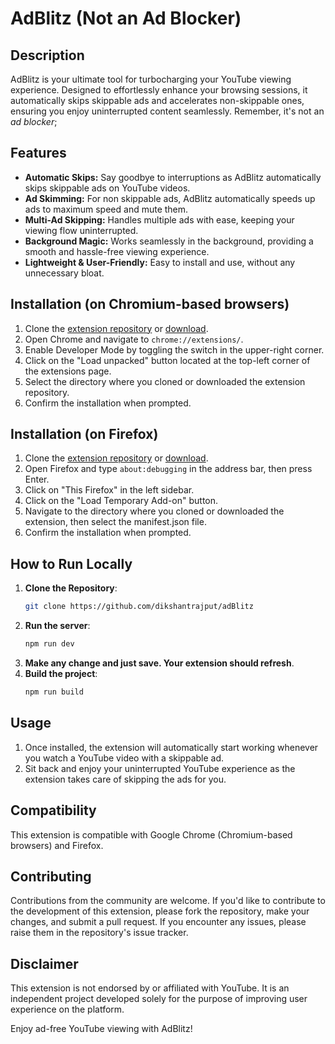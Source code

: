 # AdBlitz (Not an Ad Blocker)

## Description
AdBlitz is your ultimate tool for turbocharging your YouTube viewing experience. Designed to effortlessly enhance your browsing sessions, it automatically skips skippable ads and accelerates non-skippable ones, ensuring you enjoy uninterrupted content seamlessly. Remember, it's not an *ad blocker*;

## Features
- **Automatic Skips:** Say goodbye to interruptions as AdBlitz automatically skips skippable ads on YouTube videos.
- **Ad Skimming:** For non skippable ads, AdBlitz automatically speeds up ads to maximum speed and mute them.
- **Multi-Ad Skipping:** Handles multiple ads with ease, keeping your viewing flow uninterrupted.
- **Background Magic:** Works seamlessly in the background, providing a smooth and hassle-free viewing experience.
- **Lightweight & User-Friendly:** Easy to install and use, without any unnecessary bloat.

<!-- TODO: update the readme file for proper links -->
## Installation (on Chromium-based browsers)
1. Clone the [extension repository](https://github.com/dikshantrajput/adBlitz) or [download](https://github.com/dikshantrajput/adBlitz/blob/main/ad-blitz.zip).
2. Open Chrome and navigate to `chrome://extensions/`.
3. Enable Developer Mode by toggling the switch in the upper-right corner.
4. Click on the "Load unpacked" button located at the top-left corner of the extensions page.
5. Select the directory where you cloned or downloaded the extension repository.
6. Confirm the installation when prompted.

## Installation (on Firefox)
1. Clone the [extension repository](https://github.com/dikshantrajput/adBlitz) or [download](https://github.com/dikshantrajput/adBlitz/blob/main/ad-blitz-firefox.zip).
2. Open Firefox and type `about:debugging` in the address bar, then press Enter.
3. Click on "This Firefox" in the left sidebar.
4. Click on the "Load Temporary Add-on" button.
5. Navigate to the directory where you cloned or downloaded the extension, then select the manifest.json file.
6. Confirm the installation when prompted.

## How to Run Locally
1. **Clone the Repository**: 
    ```sh
    git clone https://github.com/dikshantrajput/adBlitz
    ```
2. **Run the server**:
    ```sh
    npm run dev
    ```
3. **Make any change and just save. Your extension should refresh**.
4. **Build the project**:
    ```sh
    npm run build
    ```

## Usage
1. Once installed, the extension will automatically start working whenever you watch a YouTube video with a skippable ad.
2. Sit back and enjoy your uninterrupted YouTube experience as the extension takes care of skipping the ads for you.

## Compatibility
This extension is compatible with Google Chrome (Chromium-based browsers) and Firefox.

## Contributing
Contributions from the community are welcome. If you'd like to contribute to the development of this extension, please fork the repository, make your changes, and submit a pull request. If you encounter any issues, please raise them in the repository's issue tracker.

## Disclaimer
This extension is not endorsed by or affiliated with YouTube. It is an independent project developed solely for the purpose of improving user experience on the platform.

Enjoy ad-free YouTube viewing with AdBlitz!
